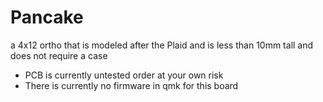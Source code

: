 # Pancake
a 4x12 ortho that is modeled after the Plaid and is less than 10mm tall and does not require a case
- PCB is currently untested order at your own risk
- There is currently no firmware in qmk for this board
